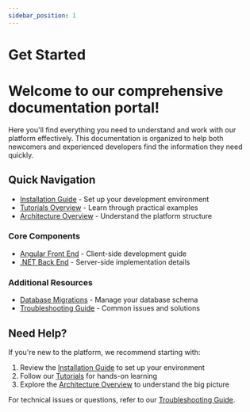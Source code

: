 ```yaml
---
sidebar_position: 1
---
```


# Get Started

# Welcome to our comprehensive documentation portal!

Here you'll find everything you need to understand and work with our platform effectively. This documentation is organized to help both newcomers and experienced developers find the information they need quickly.

## Quick Navigation
- [Installation Guide](/docs/installation) - Set up your development environment
- [Tutorials Overview](/docs/category/tutorial---basics) - Learn through practical examples
- [Architecture Overview](/docs/category/architecture) - Understand the platform structure

### Core Components
- [Angular Front End](/docs/tutorial-basics/create-client-page) - Client-side development guide
- [.NET Back End](/docs/tutorial-basics/create-server-page) - Server-side implementation details

### Additional Resources
- [Database Migrations](/docs/database/migrations) - Manage your database schema
- [Troubleshooting Guide](/docs/database/migrations) - Common issues and solutions

## Need Help?

If you're new to the platform, we recommend starting with:
1. Review the [Installation Guide](/docs/installation) to set up your environment
2. Follow our [Tutorials](/docs/category/tutorial---basics) for hands-on learning
3. Explore the [Architecture Overview](/docs/category/architecture) to understand the big picture

For technical issues or questions, refer to our [Troubleshooting Guide](/docs/installation).